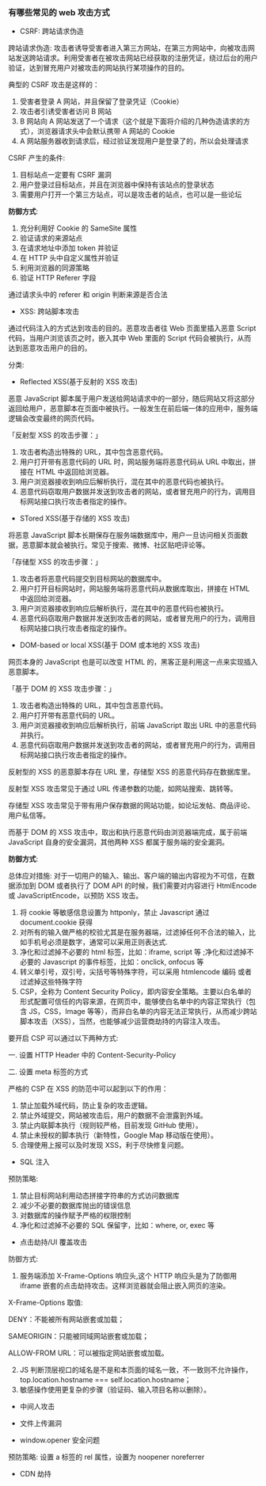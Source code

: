 ### 有哪些常见的 web 攻击方式

- CSRF: 跨站请求伪造

跨站请求伪造: 攻击者诱导受害者进入第三方网站，在第三方网站中，向被攻击网站发送跨站请求。利用受害者在被攻击网站已经获取的注册凭证，绕过后台的用户验证，达到冒充用户对被攻击的网站执行某项操作的目的。

典型的 CSRF 攻击是这样的：

1. 受害者登录 A 网站，并且保留了登录凭证（Cookie）
2. 攻击者引诱受害者访问 B 网站
3. B 网站向 A 网站发送了一个请求（这个就是下面将介绍的几种伪造请求的方式），浏览器请求头中会默认携带 A 网站的 Cookie
4. A 网站服务器收到请求后，经过验证发现用户是登录了的，所以会处理请求

CSRF 产生的条件:

1. 目标站点一定要有 CSRF 漏洞
2. 用户登录过目标站点，并且在浏览器中保持有该站点的登录状态
3. 需要用户打开一个第三方站点，可以是攻击者的站点，也可以是一些论坛

**防御方式**:

1. 充分利用好 Cookie 的 SameSite 属性
2. 验证请求的来源站点
3. 在请求地址中添加 token 并验证
4. 在 HTTP 头中自定义属性并验证
5. 利用浏览器的同源策略
6. 验证 HTTP Referer 字段

通过请求头中的 referer 和 origin 判断来源是否合法

- XSS: 跨站脚本攻击

通过代码注入的方式达到攻击的目的。恶意攻击者往 Web 页面里插入恶意 Script 代码，当用户浏览该页之时，嵌入其中 Web 里面的 Script 代码会被执行，从而达到恶意攻击用户的目的。

分类:

- Reflected XSS(基于反射的 XSS 攻击)

恶意 JavaScript 脚本属于用户发送给网站请求中的一部分，随后网站又将这部分返回给用户，恶意脚本在页面中被执行。一般发生在前后端一体的应用中，服务端逻辑会改变最终的网页代码。

「反射型 XSS 的攻击步骤：」

1. 攻击者构造出特殊的 URL，其中包含恶意代码。
2. 用户打开带有恶意代码的 URL 时，网站服务端将恶意代码从 URL 中取出，拼接在 HTML 中返回给浏览器。
3. 用户浏览器接收到响应后解析执行，混在其中的恶意代码也被执行。
4. 恶意代码窃取用户数据并发送到攻击者的网站，或者冒充用户的行为，调用目标网站接口执行攻击者指定的操作。

- STored XSS(基于存储的 XSS 攻击)

将恶意 JavaScript 脚本长期保存在服务端数据库中，用户一旦访问相关页面数据，恶意脚本就会被执行。常见于搜索、微博、社区贴吧评论等。

「存储型 XSS 的攻击步骤：」

1. 攻击者将恶意代码提交到目标网站的数据库中。
2. 用户打开目标网站时，网站服务端将恶意代码从数据库取出，拼接在 HTML 中返回给浏览器。
3. 用户浏览器接收到响应后解析执行，混在其中的恶意代码也被执行。
4. 恶意代码窃取用户数据并发送到攻击者的网站，或者冒充用户的行为，调用目标网站接口执行攻击者指定的操作。

- DOM-based or local XSS(基于 DOM 或本地的 XSS 攻击)

网页本身的 JavaScript 也是可以改变 HTML 的，黑客正是利用这一点来实现插入恶意脚本。

「基于 DOM 的 XSS 攻击步骤：」

1. 攻击者构造出特殊的 URL，其中包含恶意代码。
2. 用户打开带有恶意代码的 URL。
3. 用户浏览器接收到响应后解析执行，前端 JavaScript 取出 URL 中的恶意代码并执行。
4. 恶意代码窃取用户数据并发送到攻击者的网站，或者冒充用户的行为，调用目标网站接口执行攻击者指定的操作。

反射型的 XSS 的恶意脚本存在 URL 里，存储型 XSS 的恶意代码存在数据库里。

反射型 XSS 攻击常见于通过 URL 传递参数的功能，如网站搜索、跳转等。

存储型 XSS 攻击常见于带有用户保存数据的网站功能，如论坛发帖、商品评论、用户私信等。

而基于 DOM 的 XSS 攻击中，取出和执行恶意代码由浏览器端完成，属于前端 JavaScript 自身的安全漏洞，其他两种 XSS 都属于服务端的安全漏洞。

**防御方式**:

总体应对措施: 对于一切用户的输入、输出、客户端的输出内容视为不可信，在数据添加到 DOM 或者执行了 DOM API 的时候，我们需要对内容进行 HtmlEncode 或 JavaScriptEncode，以预防 XSS 攻击。

1. 将 cookie 等敏感信息设置为 httponly，禁止 Javascript 通过 document.cookie 获得
2. 对所有的输入做严格的校验尤其是在服务器端，过滤掉任何不合法的输入，比如手机号必须是数字，通常可以采用正则表达式.
3. 净化和过滤掉不必要的 html 标签，比如：iframe, script 等 ;净化和过滤掉不必要的 Javascript 的事件标签，比如：onclick, onfocus 等
4. 转义单引号，双引号，尖括号等特殊字符，可以采用 htmlencode 编码 或者过滤掉这些特殊字符
5. CSP，全称为 Content Security Policy，即内容安全策略。主要以白名单的形式配置可信任的内容来源，在网页中，能够使白名单中的内容正常执行（包含 JS，CSS，Image 等等），而非白名单的内容无法正常执行，从而减少跨站脚本攻击（XSS），当然，也能够减少运营商劫持的内容注入攻击。

要开启 CSP 可以通过以下两种方式:

一. 设置 HTTP Header 中的 Content-Security-Policy

二. 设置 meta 标签的方式

严格的 CSP 在 XSS 的防范中可以起到以下的作用：

1. 禁止加载外域代码，防止复杂的攻击逻辑。
2. 禁止外域提交，网站被攻击后，用户的数据不会泄露到外域。
3. 禁止内联脚本执行（规则较严格，目前发现 GitHub 使用）。
4. 禁止未授权的脚本执行（新特性，Google Map 移动版在使用）。
5. 合理使用上报可以及时发现 XSS，利于尽快修复问题。

- SQL 注入

预防策略:

1. 禁止目标网站利用动态拼接字符串的方式访问数据库
2. 减少不必要的数据库抛出的错误信息
3. 对数据库的操作赋予严格的权限控制
4. 净化和过滤掉不必要的 SQL 保留字，比如：where, or, exec 等

- 点击劫持/UI 覆盖攻击

防御方式:

1. 服务端添加 X-Frame-Options 响应头,这个 HTTP 响应头是为了防御用 iframe 嵌套的点击劫持攻击。这样浏览器就会阻止嵌入网页的渲染。

X-Frame-Options 取值:

DENY：不能被所有网站嵌套或加载；

SAMEORIGIN：只能被同域网站嵌套或加载；

ALLOW-FROM URL：可以被指定网站嵌套或加载。

2. JS 判断顶层视口的域名是不是和本页面的域名一致，不一致则不允许操作，top.location.hostname === self.location.hostname；
3. 敏感操作使用更复杂的步骤（验证码、输入项目名称以删除）。

- 中间人攻击

- 文件上传漏洞

- window.opener 安全问题

预防策略: 设置 a 标签的 rel 属性，设置为 noopener noreferrer

- CDN 劫持
